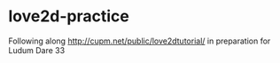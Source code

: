 # love2d-practice
Following along http://cupm.net/public/love2dtutorial/ in preparation for Ludum Dare 33
